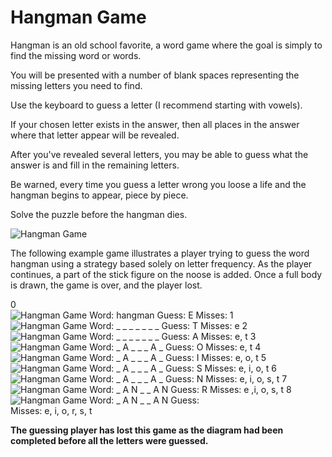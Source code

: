 # Hangman Game
<a>
Hangman is an old school favorite, a word game where the goal is simply to find the missing word or words.

You will be presented with a number of blank spaces representing the missing letters you need to find.

Use the keyboard to guess a letter (I recommend starting with vowels).

If your chosen letter exists in the answer, then all places in the answer where that letter appear will be revealed.

After you've revealed several letters, you may be able to guess what the answer is and fill in the remaining letters.

Be warned, every time you guess a letter wrong you loose a life and the hangman begins to appear, piece by piece.

Solve the puzzle before the hangman dies.

</a>
<a>
<img src="https://github.com/CormacKrum/Hangman-Game/blobs/master/Hangman_game.jpg" alt="Hangman Game"/>
</a>

The following example game illustrates a player trying to guess the word hangman using a strategy based solely on letter frequency. As the player continues, a part of the stick figure on the noose is added. Once a full body is drawn, the game is over, and the player lost.

0	
<img src="https://github.com/CormacKrum/Hangman-Game/blob/master/Hangman-0.jpg" alt="Hangman Game"/>
Word:	hangman
Guess:	E
Misses:	
1	
<img src="https://github.com/CormacKrum/Hangman-Game/blob/master/Hangman-1.jpg" alt="Hangman Game"/>
Word:	_ _ _ _ _ _ _
Guess:	T
Misses:	e
2	
<img src="https://github.com/CormacKrum/Hangman-Game/blob/master/Hangman-2.jpg" alt="Hangman Game"/>
Word:	_ _ _ _ _ _ _
Guess:	A
Misses:	e, t
3	
<img src="https://github.com/CormacKrum/Hangman-Game/blob/master/Hangman-2.jpg" alt="Hangman Game"/>
Word:	_ A _ _ _ A _
Guess:	O
Misses:	e, t
4	
<img src="https://github.com/CormacKrum/Hangman-Game/blob/master/Hangman-3.jpg" alt="Hangman Game"/>
Word:	_ A _ _ _ A _
Guess:	I
Misses:	e, o, t
5	
<img src="https://github.com/CormacKrum/Hangman-Game/blob/master/Hangman-4.jpg" alt="Hangman Game"/>
Word:	_ A _ _ _ A _
Guess:	S
Misses:	e, i, o, t
6	
<img src="https://github.com/CormacKrum/Hangman-Game/blob/master/Hangman-5.jpg" alt="Hangman Game"/>
Word:	_ A _ _ _ A _
Guess:	N
Misses:	e, i, o, s, t
7	
<img src="https://github.com/CormacKrum/Hangman-Game/blob/master/Hangman-5.jpg" alt="Hangman Game"/>
Word:	_ A N _ _ A N
Guess:	R
Misses:	e ,i, o, s, t
8	
<img src="https://github.com/CormacKrum/Hangman-Game/blob/master/Hangman-6.jpg" alt="Hangman Game"/>
Word:	_ A N _ _ A N
Guess:	
Misses:	e, i, o, r, s, t


**The guessing player has lost this game as the diagram had been completed before all the letters were guessed.**
